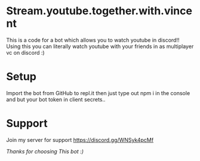 # Stream.youtube.together.with.vincent
This is a code for a bot which allows you to watch youtube in discord!! Using this you can literally watch youtube with your friends in as multiplayer vc on discord :)

 # Setup
 Import the bot from GitHub to repl.it then just type out npm i in the console and but your bot token in client secrets.. 

 # Support
 Join my server for support https://discord.gg/WNSyk4pcMf
 
 *Thanks for choosing This bot :)*
